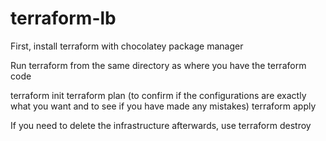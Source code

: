 # terraform-lb


First, install terraform with chocolatey package manager


Run terraform from the same directory as where you have the terraform code

terraform init
terraform plan (to confirm if the configurations are exactly what you want and to see if you have made any mistakes)
terraform apply

If you need to delete the infrastructure afterwards, use terraform destroy
